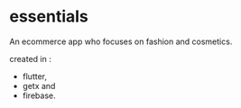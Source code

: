 # essentials

An ecommerce app who focuses on fashion and cosmetics.

created in :
- flutter,
- getx and
- firebase. 
